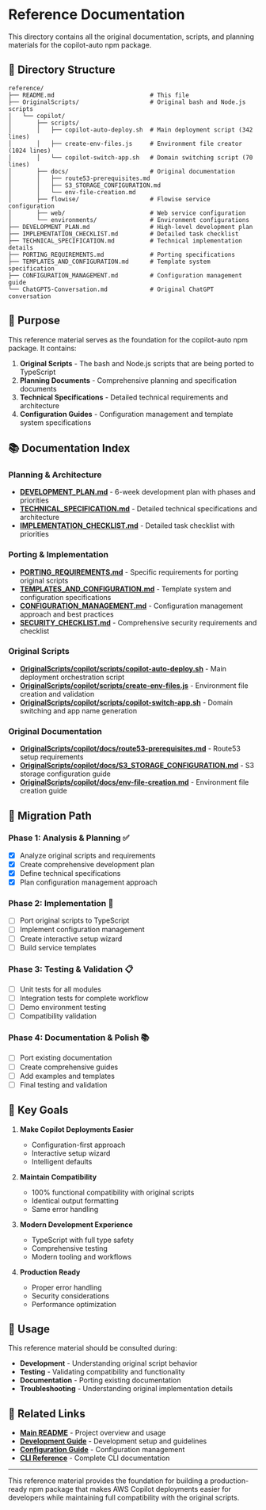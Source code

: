 # Reference Documentation

This directory contains all the original documentation, scripts, and planning materials for the copilot-auto npm package.

## 📁 Directory Structure

```
reference/
├── README.md                           # This file
├── OriginalScripts/                    # Original bash and Node.js scripts
│   └── copilot/
│       ├── scripts/
│       │   ├── copilot-auto-deploy.sh  # Main deployment script (342 lines)
│       │   ├── create-env-files.js     # Environment file creator (1024 lines)
│       │   └── copilot-switch-app.sh   # Domain switching script (70 lines)
│       ├── docs/                       # Original documentation
│       │   ├── route53-prerequisites.md
│       │   ├── S3_STORAGE_CONFIGURATION.md
│       │   └── env-file-creation.md
│       ├── flowise/                    # Flowise service configuration
│       ├── web/                        # Web service configuration
│       └── environments/               # Environment configurations
├── DEVELOPMENT_PLAN.md                 # High-level development plan
├── IMPLEMENTATION_CHECKLIST.md         # Detailed task checklist
├── TECHNICAL_SPECIFICATION.md          # Technical implementation details
├── PORTING_REQUIREMENTS.md             # Porting specifications
├── TEMPLATES_AND_CONFIGURATION.md      # Template system specification
├── CONFIGURATION_MANAGEMENT.md         # Configuration management guide
└── ChatGPT5-Conversation.md            # Original ChatGPT conversation
```

## 🎯 Purpose

This reference material serves as the foundation for the copilot-auto npm package. It contains:

1. **Original Scripts** - The bash and Node.js scripts that are being ported to TypeScript
2. **Planning Documents** - Comprehensive planning and specification documents
3. **Technical Specifications** - Detailed technical requirements and architecture
4. **Configuration Guides** - Configuration management and template system specifications

## 📚 Documentation Index

### Planning & Architecture
- **[DEVELOPMENT_PLAN.md](DEVELOPMENT_PLAN.md)** - 6-week development plan with phases and priorities
- **[TECHNICAL_SPECIFICATION.md](TECHNICAL_SPECIFICATION.md)** - Detailed technical specifications and architecture
- **[IMPLEMENTATION_CHECKLIST.md](IMPLEMENTATION_CHECKLIST.md)** - Detailed task checklist with priorities

### Porting & Implementation
- **[PORTING_REQUIREMENTS.md](PORTING_REQUIREMENTS.md)** - Specific requirements for porting original scripts
- **[TEMPLATES_AND_CONFIGURATION.md](TEMPLATES_AND_CONFIGURATION.md)** - Template system and configuration specifications
- **[CONFIGURATION_MANAGEMENT.md](CONFIGURATION_MANAGEMENT.md)** - Configuration management approach and best practices
- **[SECURITY_CHECKLIST.md](SECURITY_CHECKLIST.md)** - Comprehensive security requirements and checklist

### Original Scripts
- **[OriginalScripts/copilot/scripts/copilot-auto-deploy.sh](OriginalScripts/copilot/scripts/copilot-auto-deploy.sh)** - Main deployment orchestration script
- **[OriginalScripts/copilot/scripts/create-env-files.js](OriginalScripts/copilot/scripts/create-env-files.js)** - Environment file creation and validation
- **[OriginalScripts/copilot/scripts/copilot-switch-app.sh](OriginalScripts/copilot/scripts/copilot-switch-app.sh)** - Domain switching and app name generation

### Original Documentation
- **[OriginalScripts/copilot/docs/route53-prerequisites.md](OriginalScripts/copilot/docs/route53-prerequisites.md)** - Route53 setup requirements
- **[OriginalScripts/copilot/docs/S3_STORAGE_CONFIGURATION.md](OriginalScripts/copilot/docs/S3_STORAGE_CONFIGURATION.md)** - S3 storage configuration guide
- **[OriginalScripts/copilot/docs/env-file-creation.md](OriginalScripts/copilot/docs/env-file-creation.md)** - Environment file creation guide

## 🔄 Migration Path

### Phase 1: Analysis & Planning ✅
- [x] Analyze original scripts and requirements
- [x] Create comprehensive development plan
- [x] Define technical specifications
- [x] Plan configuration management approach

### Phase 2: Implementation 🚧
- [ ] Port original scripts to TypeScript
- [ ] Implement configuration management
- [ ] Create interactive setup wizard
- [ ] Build service templates

### Phase 3: Testing & Validation 📋
- [ ] Unit tests for all modules
- [ ] Integration tests for complete workflow
- [ ] Demo environment testing
- [ ] Compatibility validation

### Phase 4: Documentation & Polish 📚
- [ ] Port existing documentation
- [ ] Create comprehensive guides
- [ ] Add examples and templates
- [ ] Final testing and validation

## 🎯 Key Goals

1. **Make Copilot Deployments Easier**
   - Configuration-first approach
   - Interactive setup wizard
   - Intelligent defaults

2. **Maintain Compatibility**
   - 100% functional compatibility with original scripts
   - Identical output formatting
   - Same error handling

3. **Modern Development Experience**
   - TypeScript with full type safety
   - Comprehensive testing
   - Modern tooling and workflows

4. **Production Ready**
   - Proper error handling
   - Security considerations
   - Performance optimization

## 📖 Usage

This reference material should be consulted during:

- **Development** - Understanding original script behavior
- **Testing** - Validating compatibility and functionality
- **Documentation** - Porting existing documentation
- **Troubleshooting** - Understanding original implementation details

## 🔗 Related Links

- **[Main README](../README.md)** - Project overview and usage
- **[Development Guide](../docs/contributing/)** - Development setup and guidelines
- **[Configuration Guide](../docs/guides/)** - Configuration management
- **[CLI Reference](../docs/reference/)** - Complete CLI documentation

---

This reference material provides the foundation for building a production-ready npm package that makes AWS Copilot deployments easier for developers while maintaining full compatibility with the original scripts.
